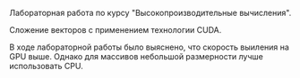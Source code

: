 Лабораторная работа по курсу "Высокопроизводительные вычисления".

Сложение векторов с применением технологии CUDA.

В ходе лабораторной работы было выяснено, что скорость выиления на GPU выше. Однако для массивов небольшой размерности лучше использовать CPU. 
